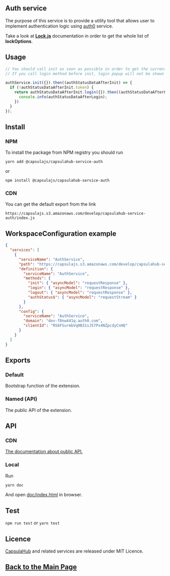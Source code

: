 ## Auth service

The purpose of this service is to provide a utility tool that allows user to implement authentication logic using [auth0](https://auth0.com/) service.

Take a look at **[Lock.js](https://auth0.com/docs/libraries/lock/v11/configuration)** documentation in order to get the whole list of **lockOptions**.

## Usage

```javascript
// You should call init as soon as possible in order to get the current auth status of a user
// If you call login method before init, login popup will not be shown until init resolves

authService.init({}).then((authStatusDataAfterInit) => {
  if (!authStatusDataAfterInit.token) {
    return authStatusDataAfterInit.login({}).then((authStatusDataAfterLogin) => {
      console.info(authStatusDataAfterLogin);
    })
  }
});
```

## Install

### NPM

To install the package from NPM registry you should run

    yarn add @capsulajs/capsulahub-service-auth

or

    npm install @capsulajs/capsulahub-service-auth

### CDN

You can get the default export from the link

    https://capsulajs.s3.amazonaws.com/develop/capsulahub-service-auth/index.js

## WorkspaceConfiguration example

```json
{
  "services": [
    {
      "serviceName": "AuthService",
      "path": "https://capsulajs.s3.amazonaws.com/develop/capsulahub-service-auth/index.js",
      "definition": {
        "serviceName": "AuthService",
        "methods": {
          "init": { "asyncModel": "requestResponse" },
          "login": { "asyncModel": "requestResponse" },
          "logout": { "asyncModel": "requestResponse" },
          "authStatus$": { "asyncModel": "requestStream" }
        }
      },
      "config": {
        "serviceName": "AuthService",
        "domain": "dev-f8nw441q.auth0.com",
        "clientId": "RS6FSurmbVq9B31sJ57Px4NZpcdyCnHQ"
      }
    }
  ]
}
```

## Exports

### Default

Bootstrap function of the extension.

### Named (API)

The public API of the extension.

## API

### CDN

[The documentation about public API.](https://capsulajs.s3.amazonaws.com/develop/capsulahub-service-auth/doc/index.html)

### Local

Run 

```bash
yarn doc
```

And open [doc/index.html](./doc/index.html) in browser.

## Test

`npm run test` or `yarn test`

## Licence

[CapsulaHub](https://github.com/capsulajs/capsulahub) and related services are released under MIT Licence.

## [Back to the Main Page](../../README.md)
